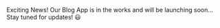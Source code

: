 Exciting News! Our Blog App is in the works and will be launching soon... Stay tuned for updates! 😃
